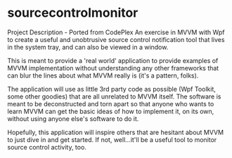 # sourcecontrolmonitor

Project Description - Ported from CodePlex
An exercise in MVVM with Wpf to create a useful and unobtrusive source control notification tool that lives in the system tray, and can also be viewed in a window.

This is meant to provide a 'real world' application to provide examples of MVVM implementation without understanding any other frameworks that can blur the lines about what MVVM really is (it's a pattern, folks).

The application will use as little 3rd party code as possible (Wpf Toolkit, some other goodies) that are all unrelated to MVVM itself. The software is meant to be deconstructed and torn apart so that anyone who wants to learn MVVM can get the basic ideas of how to implement it, on its own, without using anyone else's software to do it.

Hopefully, this application will inspire others that are hesitant about MVVM to just dive in and get started. If not, well...it'll be a useful tool to monitor source control activity, too.

